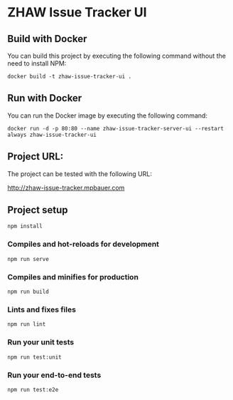 # ZHAW Issue Tracker UI

## Build with Docker
You can build this project by executing the following command without the need to install NPM:
````
docker build -t zhaw-issue-tracker-ui .
````
## Run with Docker

You can run the Docker image by executing the following command:
```
docker run -d -p 80:80 --name zhaw-issue-tracker-server-ui --restart always zhaw-issue-tracker-ui
```

## Project URL:
The project can be tested with the following URL:

http://zhaw-issue-tracker.mpbauer.com
## Project setup
```
npm install
```

### Compiles and hot-reloads for development
```
npm run serve
```

### Compiles and minifies for production
```
npm run build
```

### Lints and fixes files
```
npm run lint
```

### Run your unit tests
```
npm run test:unit
```

### Run your end-to-end tests
```
npm run test:e2e
```
